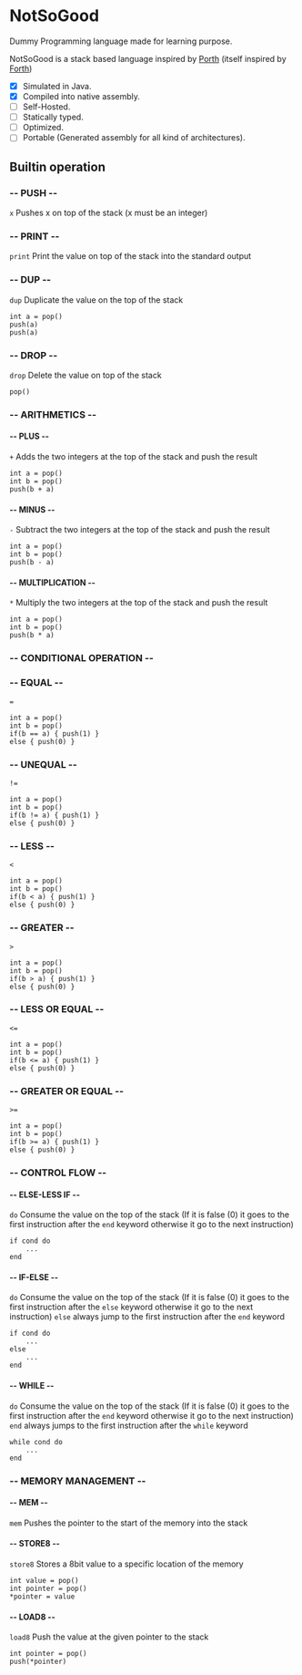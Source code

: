 # NotSoGood
Dummy Programming language made for learning purpose. 

NotSoGood is a stack based language inspired by [Porth](https://gitlab.com/tsoding/porth) (itself inspired by [Forth](https://fr.wikipedia.org/wiki/Forth_(langage)))

- [x] Simulated in Java. 
- [x] Compiled into native assembly. 
- [ ] Self-Hosted.
- [ ] Statically typed.
- [ ] Optimized.
- [ ] Portable (Generated assembly for all kind of architectures).

## Builtin operation

### -- PUSH -- 
`x` Pushes x on top of the stack (x must be an integer)

### -- PRINT --
`print` Print the value on top of the stack into the standard output

### -- DUP --
`dup` Duplicate the value on the top of the stack
```
int a = pop()
push(a)
push(a)
```

### -- DROP --
`drop` Delete the value on top of the stack
```
pop()
```

### -- ARITHMETICS --

#### -- PLUS --

`+` Adds the two integers at the top of the stack and push the result

```
int a = pop()
int b = pop()
push(b + a)
```

#### -- MINUS --

`-` Subtract the two integers at the top of the stack and push the result

```
int a = pop()
int b = pop()
push(b - a)
```

#### -- MULTIPLICATION --

`*` Multiply the two integers at the top of the stack and push the result

```
int a = pop()
int b = pop()
push(b * a)
```

### -- CONDITIONAL OPERATION --

### -- EQUAL --
`=`
```
int a = pop()
int b = pop()
if(b == a) { push(1) }
else { push(0) }
```

### -- UNEQUAL --
`!=`
```
int a = pop()
int b = pop()
if(b != a) { push(1) }
else { push(0) }
```

### -- LESS --
`<`
```
int a = pop()
int b = pop()
if(b < a) { push(1) }
else { push(0) }
```

### -- GREATER --
`>`
```
int a = pop()
int b = pop()
if(b > a) { push(1) }
else { push(0) }
```

### -- LESS OR EQUAL --
`<=`
```
int a = pop()
int b = pop()
if(b <= a) { push(1) }
else { push(0) }
```

### -- GREATER OR EQUAL --
`>=`
```
int a = pop()
int b = pop()
if(b >= a) { push(1) }
else { push(0) }
```

### -- CONTROL FLOW --

#### -- ELSE-LESS IF --

`do` Consume the value on the top of the stack (If it is false (0) it goes to the first instruction after the `end`
keyword otherwise it go to the next instruction)
```
if cond do
    ...
end
```

#### -- IF-ELSE --

`do` Consume the value on the top of the stack (If it is false (0) it goes to the first instruction after the `else`
keyword otherwise it go to the next instruction)
`else` always jump to the first instruction after the `end` keyword

```
if cond do
    ...
else
    ...
end
```

#### -- WHILE --

`do` Consume the value on the top of the stack (If it is false (0) it goes to the first instruction after the `end`
keyword otherwise it go to the next instruction)
`end` always jumps to the first instruction after the `while` keyword

```
while cond do
    ...
end
```

### -- MEMORY MANAGEMENT --

#### -- MEM --

`mem` Pushes the pointer to the start of the memory into the stack

#### -- STORE8 --

`store8` Stores a 8bit value to a specific location of the memory

```
int value = pop()
int pointer = pop()
*pointer = value 
```

#### -- LOAD8 --

`load8` Push the value at the given pointer to the stack

```
int pointer = pop()
push(*pointer)
```